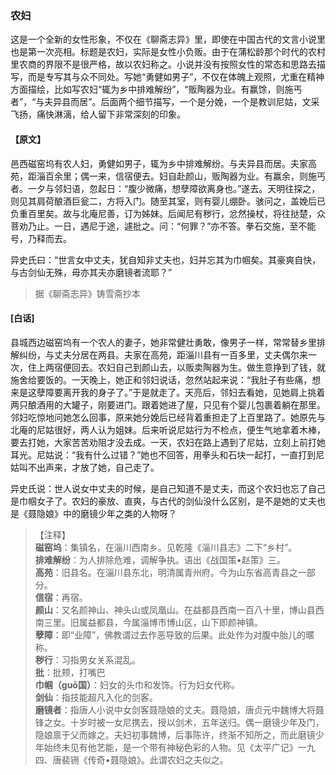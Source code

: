 <script type="text/javascript">
    var head = document.getElementsByTagName('head')[0];
    cssURL = '/public/liao.css';
    linkTag = document.createElement('link');
    linkTag.href = cssURL;
    linkTag.setAttribute('type','text/css');
    linkTag.setAttribute('rel','stylesheet');
    head.appendChild(linkTag);
</script>
### 农妇

这是一个全新的女性形象，不仅在《聊斋志异》里，即使在中国古代的文言小说里也是第一次亮相。标题是农妇，实际是女性小负贩。由于在蒲松龄那个时代的农村里农商的界限不是很严格，故以农妇称之。小说并没有按照女性的常态和思路去描写，而是专写其与众不同处。写她“勇健如男子”，不仅在体魄上观照，尤重在精神方面描绘，比如写农妇“辄为乡中排难解纷”，“贩陶器为业。有赢馀，则施丐者”，“与夫异县而居”。后面两个细节描写，一个是分娩，一个是教训尼姑，文采飞扬，痛快淋漓，给人留下非常深刻的印象。

#### 【原文】
<section>
邑西磁窑坞有农人妇，勇健如男子，辄为乡中排难解纷。与夫异县而居。夫家高苑，距淄百余里；偶一来，信宿便去。妇自赴颜山，贩陶器为业。有赢余，则施丐者。一夕与邻妇语，忽起日：“腹少微痛，想孽障欲离身也。”遂去。天明往探之，则见其肩荷酿酒巨瓮二，方将入门。随至其室，则有婴儿绷卧。骇问之，盖娩后已负重百里矣。故与北庵尼善，订为姊妹。后闻尼有秽行，忿然操杖，将往挞楚，众菩劝乃止。一日，遇尼于途，遽批之。问：“何罪？”亦不答。拳石交施，至不能号，乃释而去。

异史氏曰：“世言女中丈夫，犹自知非丈夫也，妇并忘其为巾帼矣。其豪爽自快，与古剑仙无殊，毋亦其夫亦磨镜者流耶？”

</section>

> 据《聊斋志异》铸雪斋抄本

#### [白话]
<aside>

县城西边磁窑坞有一个农人的妻子，她非常健壮勇敢，像男子一样，常常替乡里排解纠纷，与丈夫分居在两县。夫家在高苑，距淄川县有一百多里，丈夫偶尔来一次，住上两宿便回去。农妇自己到颜山去，以贩卖陶器为生。做生意挣到了钱，就施舍给要饭的。一天晚上，她正和邻妇说话，忽然站起来说：“我肚子有些痛，想来是这孽障要离开我的身子了。”于是就走了。天亮后，邻妇去看她，见她肩上挑着两只酿酒用的大罐子，刚要进门。跟着她进了屋，只见有个婴儿包裹着躺在那里。邻妇吃惊地问她怎么回事，原来她分娩后已经背着重担走了上百里路了。她原先与北庵的尼姑很好，两人认为姐妹。后来听说尼姑行为不检点，便生气地拿着木棒，要去打她，大家苦苦劝阻才没去成。一天，农妇在路上遇到了尼姑，立刻上前打她耳光。尼姑说：“我有什么过错？”她也不回答，用拳头和石块一起打，一直打到尼姑叫不出声来，才放了她，自己走了。

异史氏说：世人说女中丈夫的时候，是自己知道不是丈夫，而这个农妇也忘了自己是巾帼女子了。农妇的豪放、直爽，与古代的剑仙没什么区别，是不是她的丈夫也是《聂隐娘》中的磨镜少年之类的人物呀？

</aside>

> 【注释】  
<b>磁窑坞</b>：集镇名，在淄川西南乡。见乾隆《淄川县志》二下“乡村”。  
<b>排难解纷</b>：为人排除危难，调解争执。语出《战国策•赵策》三。  
<b>高苑</b>：旧县名。在淄川县东北，明清属青州府。今为山东省高青县之一部分。  
<b>信宿</b>：再宿。  
<b>颜山</b>：又名颜神山、神头山或凤凰山。在益都县西南一百八十里，博山县西南三里。旧属益都县，今属淄博市博山区，山下即颜神镇。  
<b>孽障</b>：即“业障”，佛教谓过去作恶导致的后果。此处作为对腹中胎儿的暱称。  
<b>秽行</b>：习指男女关系混乱。  
<b>批</b>：批颊，打嘴巴  
<b>巾帼（guō国）</b>：妇女的头巾和发饰。行为妇女代称。  
<b>剑仙</b>：指技能超凡入化的剑客。  
<b>磨镜者</b>：指唐人小说中女剑客聂隐娘的丈夫。聂隐娘，唐贞元中魏博大将聂锋之女。十岁时被一女尼携去，授以剑术，五年送归。偶一磨镜少年及门，隐娘禀于父而嫁之。夫妇初事魏博，后事陈许，终渐不知所之，而此磨镜少年始终未见有他艺能，是一个带有神秘色彩的人物。见《太平广记》一九四、唐裴铏《传奇•聂隐娘》。此谓农妇之夫似之。  
